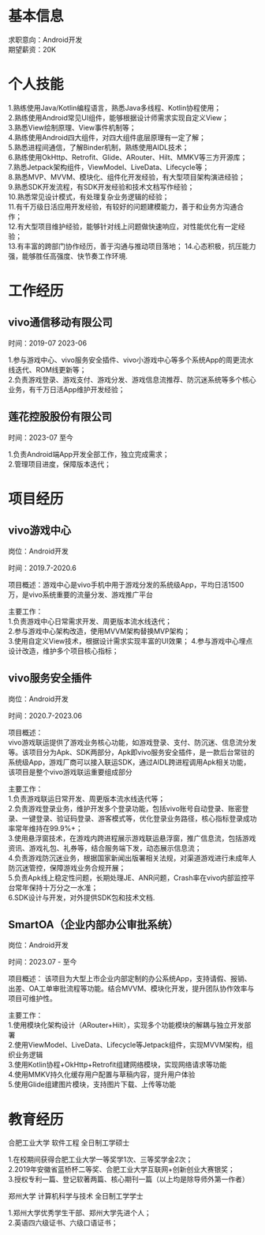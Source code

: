 # 基本信息

求职意向：Android开发  
期望薪资：20K

# 个人技能  

1.熟练使用Java/Kotlin编程语言，熟悉Java多线程、Kotlin协程使用；  
2.熟练使用Android常见UI组件，能够根据设计师需求实现自定义View；  
3.熟悉View绘制原理、View事件机制等；  
4.熟练使用Android四大组件，对四大组件底层原理有一定了解；  
5.熟悉进程间通信，了解Binder机制，熟练使用AIDL技术；  
6.熟练使用OkHttp、Retrofit、Glide、ARouter、Hilt、MMKV等三方开源库；  
7.熟悉Jetpack架构组件，ViewModel、LiveData、Lifecycle等；  
8.熟悉MVP、MVVM、模块化、组件化开发经验，有大型项目架构演进经验；  
9.熟悉SDK开发流程，有SDK开发经验和技术文档写作经验；  
10.熟悉常见设计模式，有处理复杂业务逻辑的经验；  
11.有千万级日活应用开发经验，有较好的问题建模能力，善于和业务方沟通合作；  
12.有大型项目维护经验，能够针对线上问题做快速响应，对性能优化有一定经验；  
13.有丰富的跨部门协作经历，善于沟通与推动项目落地；
14.心态积极，抗压能力强，能够胜任高强度、快节奏工作环境.
 
# 工作经历  

## vivo通信移动有限公司

时间：2019-07 2023-06

1.参与游戏中心、vivo服务安全插件、vivo小游戏中心等多个系统App的周更流水线迭代、ROM线更新等；  
2.负责游戏登录、游戏支付、游戏分发、游戏信息流推荐、防沉迷系统等多个核心业务，有千万日活App维护开发经验；

## 莲花控股股份有限公司  

时间：2023-07 至今  

1.负责Android端App开发全部工作，独立完成需求；  
2.管理项目进度，保障版本迭代；
 
 
# 项目经历  

## vivo游戏中心 

岗位：Android开发  

时间：2019.7-2020.6  

项目概述：游戏中心是vivo手机中用于游戏分发的系统级App，平均日活1500万，是vivo系统重要的流量分发、游戏推广平台  

主要工作：  
1.负责游戏中心日常需求开发、周更版本流水线迭代；  
2.参与游戏中心架构改造，使用MVVM架构替换MVP架构；  
3.使用自定义View技术，根据设计需求实现丰富的UI效果；
4.参与游戏中心埋点设计改造，维护多个项目核心指标；

## vivo服务安全插件

岗位：Android开发

时间：2020.7-2023.06

项目概述：  
vivo游戏联运提供了游戏业务核心功能，如游戏登录、支付、防沉迷、信息流分发等。该项目分为Apk、SDK两部分，Apk即vivo服务安全插件，是一款后台常驻的系统级App，游戏厂商可以接入联运SDK，通过AIDL跨进程调用Apk相关功能，该项目是整个vivo游戏联运重要组成部分

主要工作：  
1.负责游戏联运日常开发、周更版本流水线迭代等；  
2.负责游戏登录业务，维护开发多个登录功能，包括vivo账号自动登录、账密登录、一键登录、验证码登录、游客模式等，优化登录业务路径，核心指标登录成功率常年维持在99.9%+；  
3.使用悬浮窗技术，在游戏内跨进程展示游戏联运悬浮窗，推广信息流，包括游戏资讯、游戏礼包、礼券等，结合服务端下发，动态展示信息流；  
4.负责游戏防沉迷业务，根据国家新闻出版署相关法规，对渠道游戏进行未成年人防沉迷管控，保障游戏业务合规开展；  
5.负责Apk线上稳定性问题，长期处理JE、ANR问题，Crash率在vivo内部监控平台常年保持十万分之一水准；  
6.SDK设计与开发，对外提供SDK包和技术文档.  

## SmartOA（企业内部办公审批系统）

岗位：Android开发

时间：2023.07 - 至今  

项目概述：
该项目为大型上市企业内部定制的办公系统App，支持请假、报销、出差、OA工单审批流程等功能。结合MVVM、模块化开发，提升团队协作效率与项目可维护性。

主要工作：  
1.使用模块化架构设计（ARouter+Hilt），实现多个功能模块的解耦与独立开发部署  
2.使用ViewModel、LiveData、Lifecycle等Jetpack组件，实现MVVM架构，组织业务逻辑  
3.使用Kotlin协程+OkHttp+Retrofit组建网络模块，实现网络请求等功能  
4.使用MMKV持久化缓存用户配置与草稿内容，提升用户体验  
5.使用Glide组建图片模块，支持图片下载、上传等功能
 
# 教育经历

合肥工业大学  软件工程  全日制工学硕士  

1.在校期间获得合肥工业大学一等奖学1次、三等奖学金2次；  
2.2019年安徽省蓝桥杯二等奖、合肥工业大学互联网+创新创业大赛银奖；  
3.授权专利一篇、登记软著两篇、核心期刊一篇（以上均是除导师外第一作者）   

郑州大学 计算机科学与技术 全日制工学学士   

1.郑州大学优秀学生干部、郑州大学先进个人；  
2.英语四六级证书、六级口语证书；  